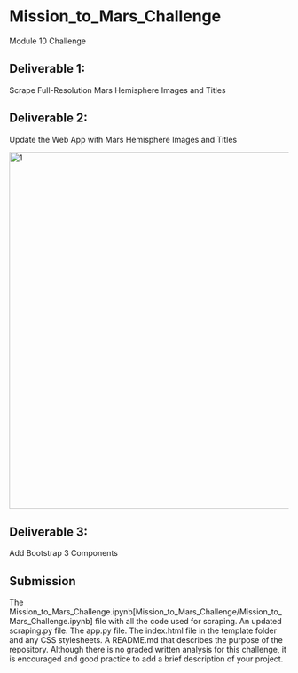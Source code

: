 # Mission_to_Mars_Challenge

Module 10 Challenge

## Deliverable 1: 

Scrape Full-Resolution Mars Hemisphere Images and Titles

## Deliverable 2: 

Update the Web App with Mars Hemisphere Images and Titles

<img width="644" alt="1" src="https://user-images.githubusercontent.com/86527347/133018573-5f2dce98-31bd-4f6c-bd0c-af8ad471dad2.png">

## Deliverable 3: 

Add Bootstrap 3 Components

## Submission

The Mission_to_Mars_Challenge.ipynb[Mission_to_Mars_Challenge/Mission_to_Mars_Challenge.ipynb] file with all the code used for scraping.
An updated scraping.py file.
The app.py file.
The index.html file in the template folder and any CSS stylesheets.
A README.md that describes the purpose of the repository. Although there is no graded written analysis for this challenge, it is encouraged and good practice to add a brief description of your project.

